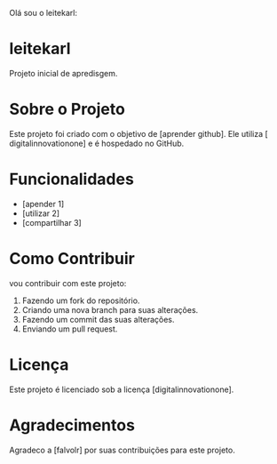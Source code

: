 Olá sou o leitekarl:

# leitekarl

Projeto inicial de apredisgem.

# Sobre o Projeto
Este projeto foi criado com o objetivo de [aprender github]. Ele utiliza [ digitalinnovationone] e é hospedado no GitHub.

# Funcionalidades
- [apender 1]
- [utilizar 2]
- [compartilhar 3]

# Como Contribuir
vou contribuir com  este projeto:

1. Fazendo um fork do repositório.
2. Criando uma nova branch para suas alterações.
3. Fazendo um commit das suas alterações.
4. Enviando um pull request.

# Licença
Este projeto é licenciado sob a licença [digitalinnovationone].

# Agradecimentos
Agradeco a [falvolr] por suas contribuições para este projeto.
